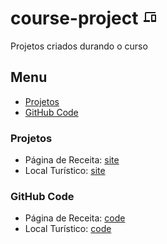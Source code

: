 # course-project <svg xmlns="http://www.w3.org/2000/svg" height="24px" viewBox="0 -960 960 960" width="24px" fill="#1c1c1c"><path d="M80-160v-120h80v-440q0-33 23.5-56.5T240-800h600v80H240v440h240v120H80Zm520 0q-17 0-28.5-11.5T560-200v-400q0-17 11.5-28.5T600-640h240q17 0 28.5 11.5T880-600v400q0 17-11.5 28.5T840-160H600Zm40-120h160v-280H640v280Zm0 0h160-160Z"/></svg>
 Projetos criados durando o curso

## Menu

- [Projetos](#projetos)
- [GitHub Code](#github-code)

### Projetos

- Página de Receita: [site](https://erikaestudar.github.io/course-project/P%C3%A1gina%20de%20Receita/index.html)
- Local Turístico: [site](https://erikaestudar.github.io/course-project/Local%20Tur%C3%ADstico/index.html)

### GitHub Code

- Página de Receita: [code](https://github.com/Erikaestudar/course-project/tree/main/P%C3%A1gina%20de%20Receita)
- Local Turístico:  [code](https://github.com/Erikaestudar/course-project/tree/main/Local%20Tur%C3%ADstico)